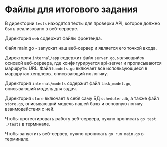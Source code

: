 # Файлы для итогового задания

В директории `tests` находятся тесты для проверки API, которое должно быть реализовано в веб-сервере.

Директория `web` содержит файлы фронтенда.

Файл main.go - запускат наш веб-сервер и является его точкой входа.

Директория `internal/app` содержит файл `server.go`, являющийся основой веб-сервера, где конфигурируется api-server и прописываются маршруты URL.
Файл `handels.go` включает все использующиеся в маршрутах хендлеры, описывающий их логику.

Директория `internal/models` содержит файл `task_model.go`, описываюший модель для задач.

Директория `store` включает в себя саму БД `scheduler.db`, а также файл `store.go`, описывающий модель нашей базы и основную логику взаимодействия с ней.

Чтобы протестировать работу веб-сервера, нужно прописать `go test ./tests` в терминале.

Чтобы запустить веб-сервер, нужно прописать `go run main.go` в терминале.
